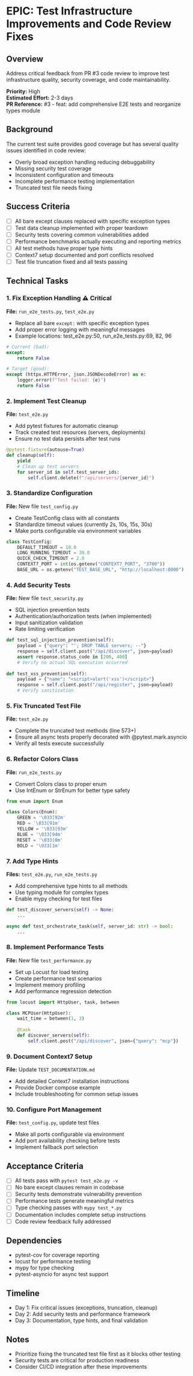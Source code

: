 # EPIC: Test Infrastructure Improvements and Code Review Fixes

## Overview
Address critical feedback from PR #3 code review to improve test infrastructure quality, security coverage, and code maintainability.

**Priority:** High  
**Estimated Effort:** 2-3 days  
**PR Reference:** #3 - feat: add comprehensive E2E tests and reorganize types module

## Background
The current test suite provides good coverage but has several quality issues identified in code review:
- Overly broad exception handling reducing debuggability
- Missing security test coverage
- Inconsistent configuration and timeouts
- Incomplete performance testing implementation
- Truncated test file needs fixing

## Success Criteria
- [ ] All bare except clauses replaced with specific exception types
- [ ] Test data cleanup implemented with proper teardown
- [ ] Security tests covering common vulnerabilities added
- [ ] Performance benchmarks actually executing and reporting metrics
- [ ] All test methods have proper type hints
- [ ] Context7 setup documented and port conflicts resolved
- [ ] Test file truncation fixed and all tests passing

## Technical Tasks

### 1. Fix Exception Handling ⚠️ Critical
**File:** `run_e2e_tests.py`, `test_e2e.py`
- Replace all bare `except:` with specific exception types
- Add proper error logging with meaningful messages
- Example locations: test_e2e.py:50, run_e2e_tests.py:69, 82, 96

```python
# Current (bad):
except:
    return False

# Target (good):
except (httpx.HTTPError, json.JSONDecodeError) as e:
    logger.error(f"Test failed: {e}")
    return False
```

### 2. Implement Test Cleanup
**File:** `test_e2e.py`
- Add pytest fixtures for automatic cleanup
- Track created test resources (servers, deployments)
- Ensure no test data persists after test runs

```python
@pytest.fixture(autouse=True)
def cleanup(self):
    yield
    # Clean up test servers
    for server_id in self.test_server_ids:
        self.client.delete(f"/api/servers/{server_id}")
```

### 3. Standardize Configuration
**File:** New file `test_config.py`
- Create TestConfig class with all constants
- Standardize timeout values (currently 2s, 10s, 15s, 30s)
- Make ports configurable via environment variables

```python
class TestConfig:
    DEFAULT_TIMEOUT = 10.0
    LONG_RUNNING_TIMEOUT = 30.0
    QUICK_CHECK_TIMEOUT = 2.0
    CONTEXT7_PORT = int(os.getenv("CONTEXT7_PORT", "3700"))
    BASE_URL = os.getenv("TEST_BASE_URL", "http://localhost:8000")
```

### 4. Add Security Tests
**File:** New file `test_security.py`
- SQL injection prevention tests
- Authentication/authorization tests (when implemented)
- Input sanitization validation
- Rate limiting verification

```python
def test_sql_injection_prevention(self):
    payload = {"query": "'; DROP TABLE servers; --"}
    response = self.client.post("/api/discover", json=payload)
    assert response.status_code in [200, 400]
    # Verify no actual SQL execution occurred
    
def test_xss_prevention(self):
    payload = {"name": "<script>alert('xss')</script>"}
    response = self.client.post("/api/register", json=payload)
    # Verify sanitization
```

### 5. Fix Truncated Test File
**File:** `test_e2e.py`
- Complete the truncated test methods (line 573+)
- Ensure all async tests properly decorated with @pytest.mark.asyncio
- Verify all tests execute successfully

### 6. Refactor Colors Class
**File:** `run_e2e_tests.py`
- Convert Colors class to proper enum
- Use IntEnum or StrEnum for better type safety

```python
from enum import Enum

class Colors(Enum):
    GREEN = '\033[92m'
    RED = '\033[91m'
    YELLOW = '\033[93m'
    BLUE = '\033[94m'
    RESET = '\033[0m'
    BOLD = '\033[1m'
```

### 7. Add Type Hints
**Files:** `test_e2e.py`, `run_e2e_tests.py`
- Add comprehensive type hints to all methods
- Use typing module for complex types
- Enable mypy checking for test files

```python
def test_discover_servers(self) -> None:
    ...

async def test_orchestrate_task(self, server_id: str) -> bool:
    ...
```

### 8. Implement Performance Tests
**File:** New file `test_performance.py`
- Set up Locust for load testing
- Create performance test scenarios
- Implement memory profiling
- Add performance regression detection

```python
from locust import HttpUser, task, between

class MCPUser(HttpUser):
    wait_time = between(1, 3)
    
    @task
    def discover_servers(self):
        self.client.post("/api/discover", json={"query": "mcp"})
```

### 9. Document Context7 Setup
**File:** Update `TEST_DOCUMENTATION.md`
- Add detailed Context7 installation instructions
- Provide Docker compose example
- Include troubleshooting for common setup issues

### 10. Configure Port Management
**File:** `test_config.py`, update test files
- Make all ports configurable via environment
- Add port availability checking before tests
- Implement fallback port selection

## Acceptance Criteria
- [ ] All tests pass with `pytest test_e2e.py -v`
- [ ] No bare except clauses remain in codebase
- [ ] Security tests demonstrate vulnerability prevention
- [ ] Performance tests generate meaningful metrics
- [ ] Type checking passes with `mypy test_*.py`
- [ ] Documentation includes complete setup instructions
- [ ] Code review feedback fully addressed

## Dependencies
- pytest-cov for coverage reporting
- locust for performance testing
- mypy for type checking
- pytest-asyncio for async test support

## Timeline
- Day 1: Fix critical issues (exceptions, truncation, cleanup)
- Day 2: Add security tests and performance framework
- Day 3: Documentation, type hints, and final validation

## Notes
- Prioritize fixing the truncated test file first as it blocks other testing
- Security tests are critical for production readiness
- Consider CI/CD integration after these improvements